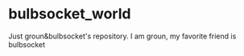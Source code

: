 # bulbsocket_world
Just groun&amp;bulbsocket's repository.
I am groun, my favorite friend is bulbsocket 
